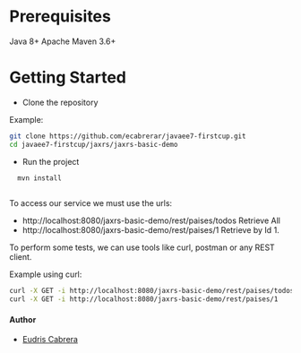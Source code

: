 Prerequisites 
============
Java 8+
Apache Maven 3.6+


Getting Started
===============

* Clone the repository

Example:

```bash
git clone https://github.com/ecabrerar/javaee7-firstcup.git
cd javaee7-firstcup/jaxrs/jaxrs-basic-demo
```

 * Run the project
 
```bash
  mvn install
 
```

 To access our service we must use the urls:
 
  * http://localhost:8080/jaxrs-basic-demo/rest/paises/todos     Retrieve All
  * http://localhost:8080/jaxrs-basic-demo/rest/paises/1         Retrieve by Id 1.


To perform some tests, we can use tools like curl, postman or any REST client.

Example using curl:


```bash
curl -X GET -i http://localhost:8080/jaxrs-basic-demo/rest/paises/todos
curl -X GET -i http://localhost:8080/jaxrs-basic-demo/rest/paises/1

```
#### Author

* [Eudris Cabrera](https://github.com/ecabrerar)
